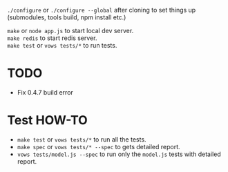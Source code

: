 `./configure` or `./configure --global` after cloning to set things up (submodules, tools build, npm install etc.)

`make` or `node app.js` to start local dev server.  
`make redis` to start redis server.  
`make test` or `vows tests/*` to run tests.

# TODO

* Fix 0.4.7 build error

# Test HOW-TO

* `make test` or `vows tests/*` to run all the tests.
* `make spec` or `vows tests/* --spec` to gets detailed report.
* `vows tests/model.js --spec` to run only the `model.js` tests with detailed report.

